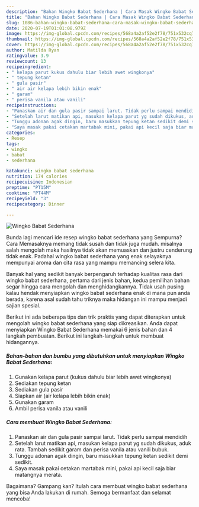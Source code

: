 ```yaml
---
description: "Bahan Wingko Babat Sederhana | Cara Masak Wingko Babat Sederhana Yang Mudah Dan Praktis"
title: "Bahan Wingko Babat Sederhana | Cara Masak Wingko Babat Sederhana Yang Mudah Dan Praktis"
slug: 1086-bahan-wingko-babat-sederhana-cara-masak-wingko-babat-sederhana-yang-mudah-dan-praktis
date: 2020-07-19T01:01:08.979Z
image: https://img-global.cpcdn.com/recipes/568a4a2af52e2f78/751x532cq70/wingko-babat-sederhana-foto-resep-utama.jpg
thumbnail: https://img-global.cpcdn.com/recipes/568a4a2af52e2f78/751x532cq70/wingko-babat-sederhana-foto-resep-utama.jpg
cover: https://img-global.cpcdn.com/recipes/568a4a2af52e2f78/751x532cq70/wingko-babat-sederhana-foto-resep-utama.jpg
author: Matilda Ryan
ratingvalue: 3.9
reviewcount: 13
recipeingredient:
- " kelapa parut kukus dahulu biar lebih awet wingkonya"
- " tepung ketan"
- " gula pasir"
- " air air kelapa lebih bikin enak"
- " garam"
- " perisa vanila atau vanili"
recipeinstructions:
- "Panaskan air dan gula pasir sampai larut. Tidak perlu sampai mendidih"
- "Setelah larut matikan api, masukan kelapa parut yg sudah dikukus, aduk rata. Tambah sedikit garam dan perisa vanila atau vanili bubuk."
- "Tunggu adonan agak dingin, baru masukkan tepung ketan sedikit demi sedikit."
- "Saya masak pakai cetakan martabak mini, pakai api kecil saja biar matangnya merata."
categories:
- Resep
tags:
- wingko
- babat
- sederhana

katakunci: wingko babat sederhana 
nutrition: 174 calories
recipecuisine: Indonesian
preptime: "PT15M"
cooktime: "PT44M"
recipeyield: "3"
recipecategory: Dinner

---
```



![Wingko Babat Sederhana](https://img-global.cpcdn.com/recipes/568a4a2af52e2f78/751x532cq70/wingko-babat-sederhana-foto-resep-utama.jpg)

Bunda lagi mencari ide resep wingko babat sederhana yang Sempurna? Cara Memasaknya memang tidak susah dan tidak juga mudah. misalnya salah mengolah maka hasilnya tidak akan memuaskan dan justru cenderung tidak enak. Padahal wingko babat sederhana yang enak selayaknya mempunyai aroma dan cita rasa yang mampu memancing selera kita.



Banyak hal yang sedikit banyak berpengaruh terhadap kualitas rasa dari wingko babat sederhana, pertama dari jenis bahan, kedua pemilihan bahan segar hingga cara mengolah dan menghidangkannya. Tidak usah pusing kalau hendak menyiapkan wingko babat sederhana enak di mana pun anda berada, karena asal sudah tahu triknya maka hidangan ini mampu menjadi sajian spesial.


Berikut ini ada beberapa tips dan trik praktis yang dapat diterapkan untuk mengolah wingko babat sederhana yang siap dikreasikan. Anda dapat menyiapkan Wingko Babat Sederhana memakai 6 jenis bahan dan 4 langkah pembuatan. Berikut ini langkah-langkah untuk membuat hidangannya.

<!--inarticleads1-->

##### Bahan-bahan dan bumbu yang dibutuhkan untuk menyiapkan Wingko Babat Sederhana:

1. Gunakan  kelapa parut (kukus dahulu biar lebih awet wingkonya)
1. Sediakan  tepung ketan
1. Sediakan  gula pasir
1. Siapkan  air (air kelapa lebih bikin enak)
1. Gunakan  garam
1. Ambil  perisa vanila atau vanili




<!--inarticleads2-->

##### Cara membuat Wingko Babat Sederhana:

1. Panaskan air dan gula pasir sampai larut. Tidak perlu sampai mendidih
1. Setelah larut matikan api, masukan kelapa parut yg sudah dikukus, aduk rata. Tambah sedikit garam dan perisa vanila atau vanili bubuk.
1. Tunggu adonan agak dingin, baru masukkan tepung ketan sedikit demi sedikit.
1. Saya masak pakai cetakan martabak mini, pakai api kecil saja biar matangnya merata.




Bagaimana? Gampang kan? Itulah cara membuat wingko babat sederhana yang bisa Anda lakukan di rumah. Semoga bermanfaat dan selamat mencoba!
